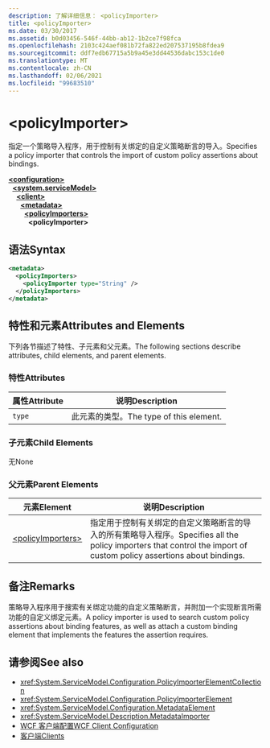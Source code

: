 ```yaml
---
description: 了解详细信息： <policyImporter>
title: <policyImporter>
ms.date: 03/30/2017
ms.assetid: b0d03456-546f-44bb-ab12-1b2ce7f98fca
ms.openlocfilehash: 2103c424aef081b72fa822ed207537195b8fdea9
ms.sourcegitcommit: ddf7edb67715a5b9a45e3dd44536dabc153c1de0
ms.translationtype: MT
ms.contentlocale: zh-CN
ms.lasthandoff: 02/06/2021
ms.locfileid: "99683510"
---
```

# \<policyImporter>

<span data-ttu-id="5509f-102">指定一个策略导入程序，用于控制有关绑定的自定义策略断言的导入。</span><span class="sxs-lookup"><span data-stu-id="5509f-102">Specifies a policy importer that controls the import of custom policy assertions about bindings.</span></span>  
  
[**\<configuration>**](../configuration-element.md)\
&nbsp;&nbsp;[**\<system.serviceModel>**](system-servicemodel.md)\
&nbsp;&nbsp;&nbsp;&nbsp;[**\<client>**](client.md)\
&nbsp;&nbsp;&nbsp;&nbsp;&nbsp;&nbsp;[**\<metadata>**](metadata.md)\
&nbsp;&nbsp;&nbsp;&nbsp;&nbsp;&nbsp;&nbsp;&nbsp;[**\<policyImporters>**](policyimporters.md)  
&nbsp;&nbsp;&nbsp;&nbsp;&nbsp;&nbsp;&nbsp;&nbsp;&nbsp;&nbsp;**\<policyImporter>**  
  
## <a name="syntax"></a><span data-ttu-id="5509f-103">语法</span><span class="sxs-lookup"><span data-stu-id="5509f-103">Syntax</span></span>  
  
```xml  
<metadata>
  <policyImporters>
    <policyImporter type="String" />
  </policyImporters>
</metadata>
```  
  
## <a name="attributes-and-elements"></a><span data-ttu-id="5509f-104">特性和元素</span><span class="sxs-lookup"><span data-stu-id="5509f-104">Attributes and Elements</span></span>  

 <span data-ttu-id="5509f-105">下列各节描述了特性、子元素和父元素。</span><span class="sxs-lookup"><span data-stu-id="5509f-105">The following sections describe attributes, child elements, and parent elements.</span></span>  
  
### <a name="attributes"></a><span data-ttu-id="5509f-106">特性</span><span class="sxs-lookup"><span data-stu-id="5509f-106">Attributes</span></span>  
  
|<span data-ttu-id="5509f-107">属性</span><span class="sxs-lookup"><span data-stu-id="5509f-107">Attribute</span></span>|<span data-ttu-id="5509f-108">说明</span><span class="sxs-lookup"><span data-stu-id="5509f-108">Description</span></span>|  
|---------------|-----------------|  
|`type`|<span data-ttu-id="5509f-109">此元素的类型。</span><span class="sxs-lookup"><span data-stu-id="5509f-109">The type of this element.</span></span>|  
  
### <a name="child-elements"></a><span data-ttu-id="5509f-110">子元素</span><span class="sxs-lookup"><span data-stu-id="5509f-110">Child Elements</span></span>  

 <span data-ttu-id="5509f-111">无</span><span class="sxs-lookup"><span data-stu-id="5509f-111">None</span></span>  
  
### <a name="parent-elements"></a><span data-ttu-id="5509f-112">父元素</span><span class="sxs-lookup"><span data-stu-id="5509f-112">Parent Elements</span></span>  
  
|<span data-ttu-id="5509f-113">元素</span><span class="sxs-lookup"><span data-stu-id="5509f-113">Element</span></span>|<span data-ttu-id="5509f-114">说明</span><span class="sxs-lookup"><span data-stu-id="5509f-114">Description</span></span>|  
|-------------|-----------------|  
|[\<policyImporters>](policyimporters.md)|<span data-ttu-id="5509f-115">指定用于控制有关绑定的自定义策略断言的导入的所有策略导入程序。</span><span class="sxs-lookup"><span data-stu-id="5509f-115">Specifies all the policy importers that control the import of custom policy assertions about bindings.</span></span>|  
  
## <a name="remarks"></a><span data-ttu-id="5509f-116">备注</span><span class="sxs-lookup"><span data-stu-id="5509f-116">Remarks</span></span>  

 <span data-ttu-id="5509f-117">策略导入程序用于搜索有关绑定功能的自定义策略断言，并附加一个实现断言所需功能的自定义绑定元素。</span><span class="sxs-lookup"><span data-stu-id="5509f-117">A policy importer is used to search custom policy assertions about binding features, as well as attach a custom binding element that implements the features the assertion requires.</span></span>  
  
## <a name="see-also"></a><span data-ttu-id="5509f-118">请参阅</span><span class="sxs-lookup"><span data-stu-id="5509f-118">See also</span></span>

- <xref:System.ServiceModel.Configuration.PolicyImporterElementCollection>
- <xref:System.ServiceModel.Configuration.PolicyImporterElement>
- <xref:System.ServiceModel.Configuration.MetadataElement>
- <xref:System.ServiceModel.Description.MetadataImporter>
- [<span data-ttu-id="5509f-119">WCF 客户端配置</span><span class="sxs-lookup"><span data-stu-id="5509f-119">WCF Client Configuration</span></span>](../../../wcf/feature-details/client-configuration.md)
- [<span data-ttu-id="5509f-120">客户端</span><span class="sxs-lookup"><span data-stu-id="5509f-120">Clients</span></span>](../../../wcf/feature-details/clients.md)
